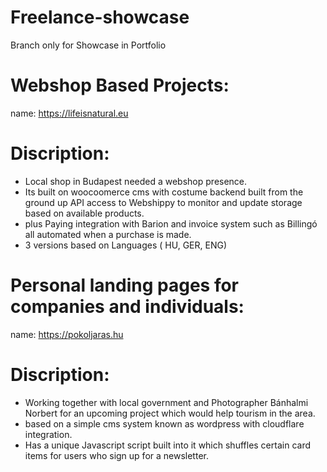 # Freelance-showcase
Branch only for Showcase in Portfolio


# Webshop Based Projects: 
name: https://lifeisnatural.eu
# Discription:
- Local shop in Budapest needed a webshop presence. 
- Its built on woocoomerce cms with costume backend built from the ground up API access to Webshippy to monitor and update storage based on available products.
- plus Paying integration with Barion and invoice system such as Billingó all automated when a purchase is made.
- 3 versions based on Languages ( HU, GER, ENG)


# Personal landing pages for companies and individuals:
name: https://pokoljaras.hu
# Discription:
- Working together with local government and Photographer Bánhalmi Norbert for an upcoming project which would help tourism in the area.
- based on a simple cms system known as wordpress with cloudflare integration.
- Has a unique Javascript script built into it which shuffles certain card items for users who sign up for a newsletter.
